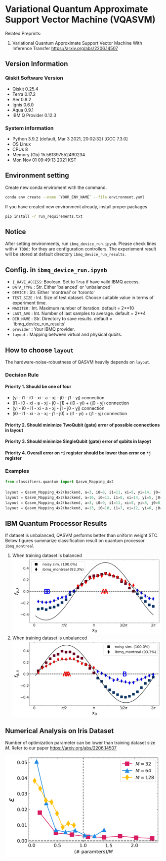 # Variational Quantum Approximate Support Vector Machine (VQASVM)

Related Preprints:

1. Variational Quantum Approximate Support Vector Machine With Inference Transfer <https://arxiv.org/abs/2206.14507>

## Version Information

### Qiskit Software Version

- Qiskit 0.25.4
- Terra 0.17.2
- Aer 0.8.2
- Ignis 0.6.0
- Aqua 0.9.1
- IBM Q Provider 0.12.3

### System information

- Python 3.9.2 (default, Mar 3 2021, 20:02:32) [GCC 7.3.0]
- OS Linux
- CPUs 8
- Memory (Gb) 15.561397552490234
- Mon Nov 01 09:49:13 2021 KST

## Environment setting

Create new conda enviroment with the command.

```bash
conda env create --name `YOUR_ENV_NAME` --file environment.yaml
```

If you have created new environment already, install proper packages

```bash
pip install -r run_requirements.txt
```

## Notice

After setting environments, run `ibmq_device_run.ipynb`.
Please check lines with `# TODO:` for they are configuration controllers.
The experiement result will be stored at default directory `ibmq_device_run_results`.

## Config. in `ibmq_device_run.ipynb`

- `I_HAVE_ACCESS`: Boolean. Set to `True` if have vaild IBMQ access.
- `DATA_TYPE` : Str. Either 'balanced' or 'unbalanced'
- `DEVICE` : Str. Either 'montreal' or 'toronto'
- `TEST_SIZE` : Int. Size of test dataset. Choose suitable value in terms of experiment time.
- `MAXITER` : Int. Maximum number of iteration. default =  2**10
- `LAST_AVG` : Int. Number of last samples to average. default = 2**4
- `DIR_NAME` : Str. Directory to save results. default = 'ibmq_device_run_results'
- `provider` : Your IBMQ provider.
- `layout` : Mapping between virtual and physical qubits.

## How to choose `layout`

The hardware-noise-robustness of QASVM heavily depends on `layout`.

### Decision Rule

#### Priority 1. Should be one of four

- (yi - i1 - i0 - xi - a - xj - j0 - j1 - yj) connection
- (i1 - i0 - xi - a - xj - j0 - j1) + (i0 - yi) + (j0 - yj) connection
- (yi - i0 - i1 - xi - a - xj - j1 - j0 - yj) connection
- (i0 - i1 - xi - a - xj - j1 - j0) + (i1 - yi) + (j1 - yj) connection

#### Priority 2. Should minimize TwoQubit (gate) error of possible connections in layout

#### Priority 3. Should minimize SingleQubit (gate) error of qubits in layoyt

#### Priority 4. Overall error on `*i` register should be lower than error on `*j` register

### Examples

```python
from classifiers.quantum import Qasvm_Mapping_4x2

layout = Qasvm_Mapping_4x2(backend, a=3, i0=8, i1=11, xi=5, yi=14, j0=1, j1=4, xj=2, yj=7)
layout = Qasvm_Mapping_4x2(backend, a=16, i0=11, i1=8, xi=14, yi=5, j0=22, j1=25, xj=19, yj=24)
layout = Qasvm_Mapping_4x2(backend, a=3, i0=9, i1=11, xi=5, yi=8, j0=0, j1=4, xj=2, yj=1)
layout = Qasvm_Mapping_4x2(backend, a=13, i0=10, i1=7, xi=12, yi=6, j0=11, j1=8, xj=14, yj=9)
```

## IBM Quantum Processor Results

If dataset is unbalanced, QASVM performs better than uniform weight STC.
Below figures summarize classification result on quantum processor `ibmq_montreal`

1. When training dataset is balanced
![balanced_result](summary_ipynb/benchmarking/figs/montreal/balanced_result.png)
1. When training dataset is unbalanced
![balanced_result](summary_ipynb/benchmarking/figs/montreal/unbalanced_result.png)

## Numerical Analysis on Iris Dataset

Number of optimization parameter can be lower than training dataset size $M$. Refer to our paper <https://arxiv.org/abs/2206.14507>

![numanal](summary_ipynb/benchmarking/figs/numerical_analysis_iris_error.png)
